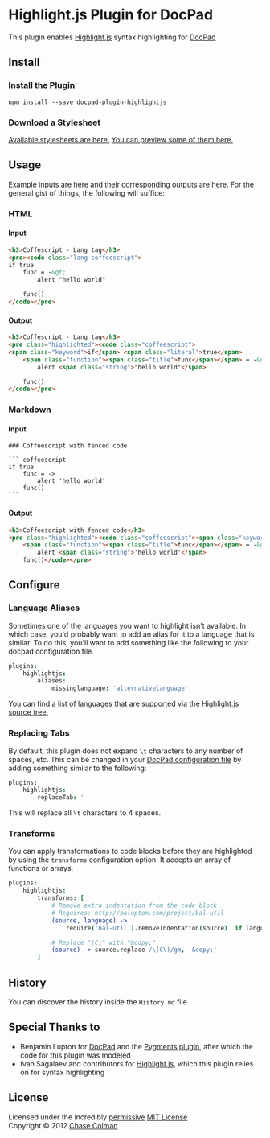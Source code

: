 # Highlight.js Plugin for DocPad
This plugin enables [Highlight.js](https://github.com/isagalaev/highlight.js) syntax highlighting for [DocPad](https://docpad.org)


## Install

### Install the Plugin

```
npm install --save docpad-plugin-highlightjs
```

### Download a Stylesheet

[Available stylesheets are here.](https://github.com/isagalaev/highlight.js/tree/master/src/styles) [You can preview some of them here.](http://softwaremaniacs.org/media/soft/highlight/test.html)


## Usage

Example inputs are [here](https://github.com/docpad/docpad-plugin-highlightjs/tree/master/test/src/documents) and their corresponding outputs are [here](https://github.com/docpad/docpad-plugin-highlightjs/tree/master/test/out-expected). For the general gist of things, the following will suffice:

### HTML

#### Input

``` html
<h3>Coffescript - Lang tag</h3>
<pre><code class="lang-coffeescript">
if true
	func = -&gt;
		alert "hello world"

	func()
</code></pre>
```

#### Output

``` html
<h3>Coffescript - Lang tag</h3>
<pre class="highlighted"><code class="coffeescript">
<span class="keyword">if</span> <span class="literal">true</span>
    <span class="function"><span class="title">func</span></span> = -&gt;
        alert <span class="string">"hello world"</span>

    func()
</code></pre>
```

### Markdown

#### Input

	### Coffeescript with fenced code

	``` coffeescript
	if true
		func = ->
			alert 'hello world'
		func()
	```

#### Output

``` html
<h3>Coffeescript with fenced code</h3>
<pre class="highlighted"><code class="coffeescript"><span class="keyword">if</span> <span class="literal">true</span>
    <span class="function"><span class="title">func</span></span> = -&gt;
        alert <span class="string">'hello world'</span>
    func()</code></pre>
```


## Configure

### Language Aliases
Sometimes one of the languages you want to highlight isn't available. In which case, you'd probably want to add an alias for it to a language that is similar. To do this, you'll want to add something like the following to your docpad configuration file.

``` coffee
plugins:
	highlightjs:
		aliases:
			missinglanguage: 'alternativelanguage'
```

[You can find a list of languages that are supported via the Highlight.js source tree.](https://github.com/isagalaev/highlight.js/tree/master/src/languages)


### Replacing Tabs
By default, this plugin does not expand `\t` characters to any number of spaces, etc.
This can be changed in your [DocPad configuration file](https://github.com/bevry/docpad/wiki/Configuration) by adding something similar to the following:

``` coffee
plugins:
    highlightjs:
        replaceTab: '    '
```

This will replace all `\t` characters to 4 spaces.


### Transforms

You can apply transformations to code blocks before they are highlighted by using the `transforms` configuration option. It accepts an array of functions or arrays.

``` coffee
plugins:
    highlightjs:
    	transforms: [
    		# Remove extra indentation from the code block
    		# Requires: http://balupton.com/project/bal-util
    		(source, language) ->
        		require('bal-util').removeIndentation(source)  if language in ['bash','coffeescript']

        	# Replace "(C)" with "&copy;"
        	(source) -> source.replace /\(C\)/gm, '&copy;'
        ]
```


## History
You can discover the history inside the `History.md` file


## Special Thanks to
- Benjamin Lupton for [DocPad](https://docpad.org) and the [Pygments plugin](https://github.com/bevry/docpad-extras/tree/master/plugins/pygments), after which the code for this plugin was modeled
- Ivan Sagalaev and contributors for [Highlight.js](https://github.com/isagalaev/highlight.js), which this plugin relies on for syntax highlighting


## License
Licensed under the incredibly [permissive](http://en.wikipedia.org/wiki/Permissive_free_software_licence) [MIT License](http://creativecommons.org/licenses/MIT/)
<br/>Copyright &copy; 2012 [Chase Colman](http://thedev.infinityatlas.com)
